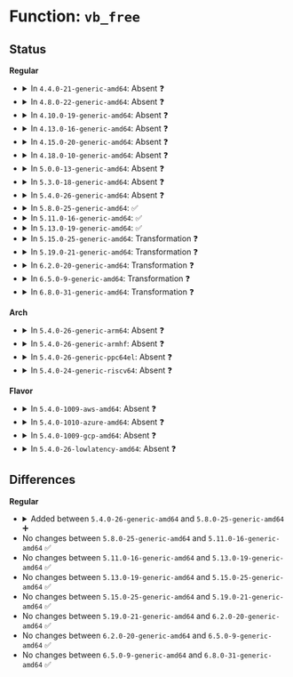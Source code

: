 # Function: <code>vb_free</code>

## Status
<b>Regular</b>
<ul>
<li>
<details>
<summary>In <code>4.4.0-21-generic-amd64</code>: Absent ❓</summary>

```json
{
  "name": "vb_free",
  "collision_type": "Unique Static",
  "inline_type": "Full",
  "funcs": [
    {
      "addr": 18446744071580739020,
      "name": "vb_free",
      "external": false,
      "loc": "mm/vmalloc.c:987",
      "file": "mm/vmalloc.c",
      "inline": "not declared, inlined",
      "caller_inline": [
        "mm/vmalloc.c:vm_unmap_ram"
      ],
      "caller_func": []
    }
  ],
  "symbols": []
}
```
</details>
</li>
<li>
<details>
<summary>In <code>4.8.0-22-generic-amd64</code>: Absent ❓</summary>

```json
{
  "name": "vb_free",
  "collision_type": "Unique Static",
  "inline_type": "Full",
  "funcs": [
    {
      "addr": 18446744071580856844,
      "name": "vb_free",
      "external": false,
      "loc": "mm/vmalloc.c:1011",
      "file": "mm/vmalloc.c",
      "inline": "not declared, inlined",
      "caller_inline": [
        "mm/vmalloc.c:vm_unmap_ram"
      ],
      "caller_func": []
    }
  ],
  "symbols": []
}
```
</details>
</li>
<li>
<details>
<summary>In <code>4.10.0-19-generic-amd64</code>: Absent ❓</summary>

```json
{
  "name": "vb_free",
  "collision_type": "Unique Static",
  "inline_type": "Full",
  "funcs": [
    {
      "addr": 18446744071580927090,
      "name": "vb_free",
      "external": false,
      "loc": "mm/vmalloc.c:982",
      "file": "mm/vmalloc.c",
      "inline": "not declared, inlined",
      "caller_inline": [
        "mm/vmalloc.c:vm_unmap_ram"
      ],
      "caller_func": []
    }
  ],
  "symbols": []
}
```
</details>
</li>
<li>
<details>
<summary>In <code>4.13.0-16-generic-amd64</code>: Absent ❓</summary>

```json
{
  "name": "vb_free",
  "collision_type": "Unique Static",
  "inline_type": "Full",
  "funcs": [
    {
      "addr": 18446744071580971330,
      "name": "vb_free",
      "external": false,
      "loc": "mm/vmalloc.c:1033",
      "file": "mm/vmalloc.c",
      "inline": "not declared, inlined",
      "caller_inline": [
        "mm/vmalloc.c:vm_unmap_ram"
      ],
      "caller_func": []
    }
  ],
  "symbols": []
}
```
</details>
</li>
<li>
<details>
<summary>In <code>4.15.0-20-generic-amd64</code>: Absent ❓</summary>

```json
{
  "name": "vb_free",
  "collision_type": "Unique Static",
  "inline_type": "Full",
  "funcs": [
    {
      "addr": 18446744071581073970,
      "name": "vb_free",
      "external": false,
      "loc": "mm/vmalloc.c:1031",
      "file": "mm/vmalloc.c",
      "inline": "not declared, inlined",
      "caller_inline": [
        "mm/vmalloc.c:vm_unmap_ram"
      ],
      "caller_func": []
    }
  ],
  "symbols": []
}
```
</details>
</li>
<li>
<details>
<summary>In <code>4.18.0-10-generic-amd64</code>: Absent ❓</summary>

```json
{
  "name": "vb_free",
  "collision_type": "Unique Static",
  "inline_type": "Full",
  "funcs": [
    {
      "addr": 18446744071581211423,
      "name": "vb_free",
      "external": false,
      "loc": "mm/vmalloc.c:1014",
      "file": "mm/vmalloc.c",
      "inline": "not declared, inlined",
      "caller_inline": [
        "mm/vmalloc.c:vm_unmap_ram"
      ],
      "caller_func": []
    }
  ],
  "symbols": []
}
```
</details>
</li>
<li>
<details>
<summary>In <code>5.0.0-13-generic-amd64</code>: Absent ❓</summary>

```json
{
  "name": "vb_free",
  "collision_type": "Unique Static",
  "inline_type": "Full",
  "funcs": [
    {
      "addr": 18446744071581295135,
      "name": "vb_free",
      "external": false,
      "loc": "mm/vmalloc.c:1014",
      "file": "mm/vmalloc.c",
      "inline": "not declared, inlined",
      "caller_inline": [
        "mm/vmalloc.c:vm_unmap_ram"
      ],
      "caller_func": []
    }
  ],
  "symbols": []
}
```
</details>
</li>
<li>
<details>
<summary>In <code>5.3.0-18-generic-amd64</code>: Absent ❓</summary>

```json
{
  "name": "vb_free",
  "collision_type": "Unique Static",
  "inline_type": "Full",
  "funcs": [
    {
      "addr": 18446744071581372933,
      "name": "vb_free",
      "external": false,
      "loc": "mm/vmalloc.c:1617",
      "file": "mm/vmalloc.c",
      "inline": "not declared, inlined",
      "caller_inline": [
        "mm/vmalloc.c:vm_unmap_ram"
      ],
      "caller_func": []
    }
  ],
  "symbols": []
}
```
</details>
</li>
<li>
<details>
<summary>In <code>5.4.0-26-generic-amd64</code>: Absent ❓</summary>

```json
{
  "name": "vb_free",
  "collision_type": "Unique Static",
  "inline_type": "Full",
  "funcs": [
    {
      "addr": 18446744071581434165,
      "name": "vb_free",
      "external": false,
      "loc": "mm/vmalloc.c:1625",
      "file": "mm/vmalloc.c",
      "inline": "not declared, inlined",
      "caller_inline": [
        "mm/vmalloc.c:vm_unmap_ram"
      ],
      "caller_func": []
    }
  ],
  "symbols": []
}
```
</details>
</li>
<li>
<details>
<summary>In <code>5.8.0-25-generic-amd64</code>: ✅</summary>

```c
void vb_free(long unsigned int addr, long unsigned int size)
```

```json
{
  "name": "vb_free",
  "collision_type": "Unique Static",
  "inline_type": "No",
  "funcs": [
    {
      "addr": 18446744071581644800,
      "name": "vb_free",
      "external": false,
      "loc": "mm/vmalloc.c:1726",
      "file": "mm/vmalloc.c",
      "inline": "seen, unknown",
      "caller_inline": [],
      "caller_func": [
        "mm/vmalloc.c:vm_unmap_ram"
      ]
    }
  ],
  "symbols": [
    {
      "addr": 18446744071581644800,
      "name": "vb_free",
      "section": ".text",
      "bind": "STB_LOCAL",
      "size": 252
    }
  ]
}
```
</details>
</li>
<li>
<details>
<summary>In <code>5.11.0-16-generic-amd64</code>: ✅</summary>

```c
void vb_free(long unsigned int addr, long unsigned int size)
```

```json
{
  "name": "vb_free",
  "collision_type": "Unique Static",
  "inline_type": "No",
  "funcs": [
    {
      "addr": 18446744071581691168,
      "name": "vb_free",
      "external": false,
      "loc": "mm/vmalloc.c:1715",
      "file": "mm/vmalloc.c",
      "inline": "seen, unknown",
      "caller_inline": [],
      "caller_func": [
        "mm/vmalloc.c:vm_unmap_ram"
      ]
    }
  ],
  "symbols": [
    {
      "addr": 18446744071581691168,
      "name": "vb_free",
      "section": ".text",
      "bind": "STB_LOCAL",
      "size": 249
    }
  ]
}
```
</details>
</li>
<li>
<details>
<summary>In <code>5.13.0-19-generic-amd64</code>: ✅</summary>

```c
void vb_free(long unsigned int addr, long unsigned int size)
```

```json
{
  "name": "vb_free",
  "collision_type": "Unique Static",
  "inline_type": "No",
  "funcs": [
    {
      "addr": 18446744071581713888,
      "name": "vb_free",
      "external": false,
      "loc": "mm/vmalloc.c:1985",
      "file": "mm/vmalloc.c",
      "inline": "seen, unknown",
      "caller_inline": [],
      "caller_func": [
        "mm/vmalloc.c:vm_unmap_ram"
      ]
    }
  ],
  "symbols": [
    {
      "addr": 18446744071581713888,
      "name": "vb_free",
      "section": ".text",
      "bind": "STB_LOCAL",
      "size": 250
    }
  ]
}
```
</details>
</li>
<li>
<details>
<summary>In <code>5.15.0-25-generic-amd64</code>: Transformation ❓</summary>

```c
void vb_free(long unsigned int addr, long unsigned int size)
```

```json
{
  "name": "vb_free",
  "collision_type": "Unique Static",
  "inline_type": "No",
  "funcs": [
    {
      "addr": 0,
      "name": "vb_free",
      "external": false,
      "loc": "mm/vmalloc.c:2037",
      "file": "mm/vmalloc.c",
      "inline": "seen, unknown",
      "caller_inline": [],
      "caller_func": [
        "mm/vmalloc.c:vm_unmap_ram"
      ]
    }
  ],
  "symbols": [
    {
      "addr": 18446744071581986128,
      "name": "vb_free",
      "section": ".text",
      "bind": "STB_LOCAL",
      "size": 276
    },
    {
      "addr": 18446744071592202209,
      "name": "vb_free.cold",
      "section": ".text",
      "bind": "STB_LOCAL",
      "size": 77
    }
  ]
}
```
</details>
</li>
<li>
<details>
<summary>In <code>5.19.0-21-generic-amd64</code>: Transformation ❓</summary>

```c
void vb_free(long unsigned int addr, long unsigned int size)
```

```json
{
  "name": "vb_free",
  "collision_type": "Unique Static",
  "inline_type": "No",
  "funcs": [
    {
      "addr": 0,
      "name": "vb_free",
      "external": false,
      "loc": "mm/vmalloc.c:2055",
      "file": "mm/vmalloc.c",
      "inline": "seen, unknown",
      "caller_inline": [],
      "caller_func": [
        "mm/vmalloc.c:vm_unmap_ram"
      ]
    }
  ],
  "symbols": [
    {
      "addr": 18446744071582407552,
      "name": "vb_free",
      "section": ".text",
      "bind": "STB_LOCAL",
      "size": 297
    },
    {
      "addr": 18446744071593979071,
      "name": "vb_free.cold",
      "section": ".text",
      "bind": "STB_LOCAL",
      "size": 76
    }
  ]
}
```
</details>
</li>
<li>
<details>
<summary>In <code>6.2.0-20-generic-amd64</code>: Transformation ❓</summary>

```c
void vb_free(long unsigned int addr, long unsigned int size)
```

```json
{
  "name": "vb_free",
  "collision_type": "Unique Static",
  "inline_type": "No",
  "funcs": [
    {
      "addr": 0,
      "name": "vb_free",
      "external": false,
      "loc": "mm/vmalloc.c:2117",
      "file": "mm/vmalloc.c",
      "inline": "seen, unknown",
      "caller_inline": [],
      "caller_func": [
        "mm/vmalloc.c:vm_unmap_ram"
      ]
    }
  ],
  "symbols": [
    {
      "addr": 18446744071582914208,
      "name": "vb_free",
      "section": ".text",
      "bind": "STB_LOCAL",
      "size": 297
    },
    {
      "addr": 18446744071596034980,
      "name": "vb_free.cold",
      "section": ".text",
      "bind": "STB_LOCAL",
      "size": 76
    }
  ]
}
```
</details>
</li>
<li>
<details>
<summary>In <code>6.5.0-9-generic-amd64</code>: Transformation ❓</summary>

```c
void vb_free(long unsigned int addr, long unsigned int size)
```

```json
{
  "name": "vb_free",
  "collision_type": "Unique Static",
  "inline_type": "No",
  "funcs": [
    {
      "addr": 0,
      "name": "vb_free",
      "external": false,
      "loc": "mm/vmalloc.c:2217",
      "file": "mm/vmalloc.c",
      "inline": "seen, unknown",
      "caller_inline": [],
      "caller_func": [
        "mm/vmalloc.c:vm_unmap_ram"
      ]
    }
  ],
  "symbols": [
    {
      "addr": 18446744071583130640,
      "name": "vb_free",
      "section": ".text",
      "bind": "STB_LOCAL",
      "size": 411
    },
    {
      "addr": 18446744071596557032,
      "name": "vb_free.cold",
      "section": ".text",
      "bind": "STB_LOCAL",
      "size": 168
    }
  ]
}
```
</details>
</li>
<li>
<details>
<summary>In <code>6.8.0-31-generic-amd64</code>: Transformation ❓</summary>

```c
void vb_free(long unsigned int addr, long unsigned int size)
```

```json
{
  "name": "vb_free",
  "collision_type": "Unique Static",
  "inline_type": "No",
  "funcs": [
    {
      "addr": 0,
      "name": "vb_free",
      "external": false,
      "loc": "mm/vmalloc.c:2217",
      "file": "mm/vmalloc.c",
      "inline": "seen, unknown",
      "caller_inline": [],
      "caller_func": [
        "mm/vmalloc.c:vm_unmap_ram"
      ]
    }
  ],
  "symbols": [
    {
      "addr": 18446744071583313632,
      "name": "vb_free",
      "section": ".text",
      "bind": "STB_LOCAL",
      "size": 411
    },
    {
      "addr": 18446744071597461276,
      "name": "vb_free.cold",
      "section": ".text",
      "bind": "STB_LOCAL",
      "size": 168
    }
  ]
}
```
</details>
</li>
</ul>
<b>Arch</b>
<ul>
<li>
<details>
<summary>In <code>5.4.0-26-generic-arm64</code>: Absent ❓</summary>

```json
{
  "name": "vb_free",
  "collision_type": "Unique Static",
  "inline_type": "Full",
  "funcs": [
    {
      "addr": 18446603336492836872,
      "name": "vb_free",
      "external": false,
      "loc": "mm/vmalloc.c:1625",
      "file": "mm/vmalloc.c",
      "inline": "not declared, inlined",
      "caller_inline": [
        "mm/vmalloc.c:vm_unmap_ram"
      ],
      "caller_func": []
    }
  ],
  "symbols": []
}
```
</details>
</li>
<li>
<details>
<summary>In <code>5.4.0-26-generic-armhf</code>: Absent ❓</summary>

```json
{
  "name": "vb_free",
  "collision_type": "Unique Static",
  "inline_type": "Full",
  "funcs": [
    {
      "addr": 3226640908,
      "name": "vb_free",
      "external": false,
      "loc": "mm/vmalloc.c:1625",
      "file": "mm/vmalloc.c",
      "inline": "not declared, inlined",
      "caller_inline": [
        "mm/vmalloc.c:vm_unmap_ram"
      ],
      "caller_func": []
    }
  ],
  "symbols": []
}
```
</details>
</li>
<li>
<details>
<summary>In <code>5.4.0-26-generic-ppc64el</code>: Absent ❓</summary>

```json
{
  "name": "vb_free",
  "collision_type": "Unique Static",
  "inline_type": "Full",
  "funcs": [
    {
      "addr": 13835058055286224576,
      "name": "vb_free",
      "external": false,
      "loc": "mm/vmalloc.c:1625",
      "file": "mm/vmalloc.c",
      "inline": "not declared, inlined",
      "caller_inline": [
        "mm/vmalloc.c:vm_unmap_ram"
      ],
      "caller_func": []
    }
  ],
  "symbols": []
}
```
</details>
</li>
<li>
<details>
<summary>In <code>5.4.0-24-generic-riscv64</code>: Absent ❓</summary>

```json
{
  "name": "vb_free",
  "collision_type": "Unique Static",
  "inline_type": "Full",
  "funcs": [
    {
      "addr": 18446743936272789978,
      "name": "vb_free",
      "external": false,
      "loc": "mm/vmalloc.c:1625",
      "file": "mm/vmalloc.c",
      "inline": "not declared, inlined",
      "caller_inline": [
        "mm/vmalloc.c:vm_unmap_ram"
      ],
      "caller_func": []
    }
  ],
  "symbols": []
}
```
</details>
</li>
</ul>
<b>Flavor</b>
<ul>
<li>
<details>
<summary>In <code>5.4.0-1009-aws-amd64</code>: Absent ❓</summary>

```json
{
  "name": "vb_free",
  "collision_type": "Unique Static",
  "inline_type": "Full",
  "funcs": [
    {
      "addr": 18446744071581403013,
      "name": "vb_free",
      "external": false,
      "loc": "mm/vmalloc.c:1625",
      "file": "mm/vmalloc.c",
      "inline": "not declared, inlined",
      "caller_inline": [
        "mm/vmalloc.c:vm_unmap_ram"
      ],
      "caller_func": []
    }
  ],
  "symbols": []
}
```
</details>
</li>
<li>
<details>
<summary>In <code>5.4.0-1010-azure-amd64</code>: Absent ❓</summary>

```json
{
  "name": "vb_free",
  "collision_type": "Unique Static",
  "inline_type": "Full",
  "funcs": [
    {
      "addr": 18446744071581345525,
      "name": "vb_free",
      "external": false,
      "loc": "mm/vmalloc.c:1625",
      "file": "mm/vmalloc.c",
      "inline": "not declared, inlined",
      "caller_inline": [
        "mm/vmalloc.c:vm_unmap_ram"
      ],
      "caller_func": []
    }
  ],
  "symbols": []
}
```
</details>
</li>
<li>
<details>
<summary>In <code>5.4.0-1009-gcp-amd64</code>: Absent ❓</summary>

```json
{
  "name": "vb_free",
  "collision_type": "Unique Static",
  "inline_type": "Full",
  "funcs": [
    {
      "addr": 18446744071581394213,
      "name": "vb_free",
      "external": false,
      "loc": "mm/vmalloc.c:1625",
      "file": "mm/vmalloc.c",
      "inline": "not declared, inlined",
      "caller_inline": [
        "mm/vmalloc.c:vm_unmap_ram"
      ],
      "caller_func": []
    }
  ],
  "symbols": []
}
```
</details>
</li>
<li>
<details>
<summary>In <code>5.4.0-26-lowlatency-amd64</code>: Absent ❓</summary>

```json
{
  "name": "vb_free",
  "collision_type": "Unique Static",
  "inline_type": "Full",
  "funcs": [
    {
      "addr": 18446744071581458171,
      "name": "vb_free",
      "external": false,
      "loc": "mm/vmalloc.c:1625",
      "file": "mm/vmalloc.c",
      "inline": "not declared, inlined",
      "caller_inline": [
        "mm/vmalloc.c:vm_unmap_ram"
      ],
      "caller_func": []
    }
  ],
  "symbols": []
}
```
</details>
</li>
</ul>

## Differences
<b>Regular</b>
<ul>
<li>
<details>
<summary>Added between <code>5.4.0-26-generic-amd64</code> and <code>5.8.0-25-generic-amd64</code> ➕</summary>

```c
void vb_free(long unsigned int addr, long unsigned int size)
```
</details>
</li>
<li>
No changes between <code>5.8.0-25-generic-amd64</code> and <code>5.11.0-16-generic-amd64</code> ✅
</li>
<li>
No changes between <code>5.11.0-16-generic-amd64</code> and <code>5.13.0-19-generic-amd64</code> ✅
</li>
<li>
No changes between <code>5.13.0-19-generic-amd64</code> and <code>5.15.0-25-generic-amd64</code> ✅
</li>
<li>
No changes between <code>5.15.0-25-generic-amd64</code> and <code>5.19.0-21-generic-amd64</code> ✅
</li>
<li>
No changes between <code>5.19.0-21-generic-amd64</code> and <code>6.2.0-20-generic-amd64</code> ✅
</li>
<li>
No changes between <code>6.2.0-20-generic-amd64</code> and <code>6.5.0-9-generic-amd64</code> ✅
</li>
<li>
No changes between <code>6.5.0-9-generic-amd64</code> and <code>6.8.0-31-generic-amd64</code> ✅
</li>
</ul>
